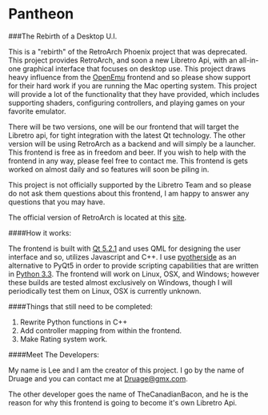 # Pantheon


###The Rebirth of a Desktop U.I.

This is a "rebirth" of the RetroArch Phoenix project that was deprecated.
This project provides RetroArch, and soon a new Libretro Api, with an all-in-one graphical interface that focuses on desktop use. This project draws heavy influence from the [OpenEmu](http://openemu.org/) frontend and so please show support for their hard work if you are running the Mac operting system. 
This project will provide a lot of the functionality that they have provided, which includes supporting shaders, configuring controllers, and playing games on your favorite emulator.

There will be two versions, one will be our frontend that will target the Libretro api, for tight integration with the latest Qt technology. The other version will be using RetroArch as a backend and will simply be a launcher. This frontend is free as in freedom and beer. If you wish to help with the frontend in any way, please feel free to contact me. This frontend is gets worked on almost daily and so features will soon be piling in.

This project is not officially supported by the Libretro Team and so please do not ask them questions about this frontend, I am happy to answer any questions that you may have.

The official version of RetroArch is located at this [site](http://www.libretro.com/). 

####How it works:

The frontend is built with [Qt 5.2.1](http://qt-project.org/downloads) and uses QML for designing the user interface and so, utilizes Javascript and C++. I use [pyotherside](http://thp.io/2011/pyotherside/) as an alternative to PyQt5 in order to provide scripting capabilities that are written in [Python 3.3](http://www.python.org/download/releases/3.3.3/). The frontend will work on Linux, OSX, and Windows; however these builds are tested almost exclusively on Windows, though I will periodically test them on Linux, OSX is currently unknown.

####Things that still need to be completed:

1. Rewrite Python functions in C++
2. Add controller mapping from within the frontend.
3. Make Rating system work.

####Meet The Developers:

My name is Lee and I am the creator of this project. I go by the name of Druage and you can contact me at Druage@gmx.com.

The other developer goes the name of TheCanadianBacon, and he is the reason for why this frontend is going to become it's own Libretro Api.
